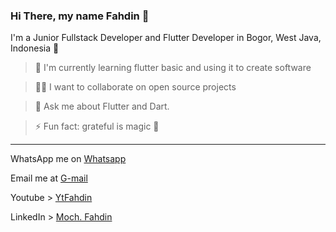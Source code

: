 ### Hi There, my name Fahdin 👋
I'm a Junior Fullstack Developer and Flutter Developer in Bogor, West Java, Indonesia 🌆


>🔭 I'm currently learning flutter basic and using it to create software

>🧑‍💻 I want to collaborate on open source projects

>💬 Ask me about Flutter and Dart.

>⚡ Fun fact: grateful is magic 🐰

<hr>
<p>
    WhatsApp me on <a href="wa.me/6285894110928">Whatsapp</a>

</p>
<p>
    Email me at <a href="mailto:mfahdin1803@gmail.com">G-mail</a>

</p>
<p>
    Youtube > <a href="https://www.youtube.com/@YtFahdin">YtFahdin</a>

</p>
<p>
    LinkedIn > <a href="https://www.linkedin.com/in/moch-fahdin-453b0a286/">Moch. Fahdin</a>

</p>
